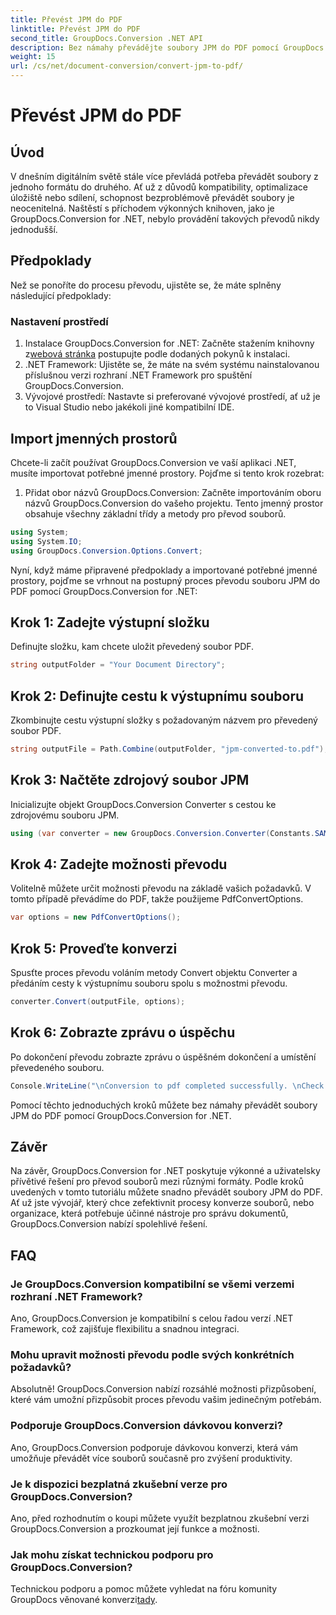 ```yaml
---
title: Převést JPM do PDF
linktitle: Převést JPM do PDF
second_title: GroupDocs.Conversion .NET API
description: Bez námahy převádějte soubory JPM do PDF pomocí GroupDocs.Conversion for .NET. Snadno zjednodušte procesy převodu souborů.
weight: 15
url: /cs/net/document-conversion/convert-jpm-to-pdf/
---
```


# Převést JPM do PDF

## Úvod
V dnešním digitálním světě stále více převládá potřeba převádět soubory z jednoho formátu do druhého. Ať už z důvodů kompatibility, optimalizace úložiště nebo sdílení, schopnost bezproblémově převádět soubory je neocenitelná. Naštěstí s příchodem výkonných knihoven, jako je GroupDocs.Conversion for .NET, nebylo provádění takových převodů nikdy jednodušší.
## Předpoklady
Než se ponoříte do procesu převodu, ujistěte se, že máte splněny následující předpoklady:
### Nastavení prostředí
1.  Instalace GroupDocs.Conversion for .NET: Začněte stažením knihovny z[webová stránka](https://releases.groupdocs.com/conversion/net/) postupujte podle dodaných pokynů k instalaci.
2. .NET Framework: Ujistěte se, že máte na svém systému nainstalovanou příslušnou verzi rozhraní .NET Framework pro spuštění GroupDocs.Conversion.
3. Vývojové prostředí: Nastavte si preferované vývojové prostředí, ať už je to Visual Studio nebo jakékoli jiné kompatibilní IDE.

## Import jmenných prostorů
Chcete-li začít používat GroupDocs.Conversion ve vaší aplikaci .NET, musíte importovat potřebné jmenné prostory. Pojďme si tento krok rozebrat:

1. Přidat obor názvů GroupDocs.Conversion: Začněte importováním oboru názvů GroupDocs.Conversion do vašeho projektu. Tento jmenný prostor obsahuje všechny základní třídy a metody pro převod souborů.
```csharp
using System;
using System.IO;
using GroupDocs.Conversion.Options.Convert;
```

Nyní, když máme připravené předpoklady a importované potřebné jmenné prostory, pojďme se vrhnout na postupný proces převodu souboru JPM do PDF pomocí GroupDocs.Conversion for .NET:

## Krok 1: Zadejte výstupní složku
Definujte složku, kam chcete uložit převedený soubor PDF.
```csharp
string outputFolder = "Your Document Directory";
```
## Krok 2: Definujte cestu k výstupnímu souboru
Zkombinujte cestu výstupní složky s požadovaným názvem pro převedený soubor PDF.
```csharp
string outputFile = Path.Combine(outputFolder, "jpm-converted-to.pdf");
```
## Krok 3: Načtěte zdrojový soubor JPM
Inicializujte objekt GroupDocs.Conversion Converter s cestou ke zdrojovému souboru JPM.
```csharp
using (var converter = new GroupDocs.Conversion.Converter(Constants.SAMPLE_JPM))
```
## Krok 4: Zadejte možnosti převodu
Volitelně můžete určit možnosti převodu na základě vašich požadavků. V tomto případě převádíme do PDF, takže použijeme PdfConvertOptions.
```csharp
var options = new PdfConvertOptions();
```
## Krok 5: Proveďte konverzi
Spusťte proces převodu voláním metody Convert objektu Converter a předáním cesty k výstupnímu souboru spolu s možnostmi převodu.
```csharp
converter.Convert(outputFile, options);
```
## Krok 6: Zobrazte zprávu o úspěchu
Po dokončení převodu zobrazte zprávu o úspěšném dokončení a umístění převedeného souboru.
```csharp
Console.WriteLine("\nConversion to pdf completed successfully. \nCheck output in {0}", outputFolder);
```
Pomocí těchto jednoduchých kroků můžete bez námahy převádět soubory JPM do PDF pomocí GroupDocs.Conversion for .NET.

## Závěr
Na závěr, GroupDocs.Conversion for .NET poskytuje výkonné a uživatelsky přívětivé řešení pro převod souborů mezi různými formáty. Podle kroků uvedených v tomto tutoriálu můžete snadno převádět soubory JPM do PDF. Ať už jste vývojář, který chce zefektivnit procesy konverze souborů, nebo organizace, která potřebuje účinné nástroje pro správu dokumentů, GroupDocs.Conversion nabízí spolehlivé řešení.
## FAQ
### Je GroupDocs.Conversion kompatibilní se všemi verzemi rozhraní .NET Framework?
Ano, GroupDocs.Conversion je kompatibilní s celou řadou verzí .NET Framework, což zajišťuje flexibilitu a snadnou integraci.
### Mohu upravit možnosti převodu podle svých konkrétních požadavků?
Absolutně! GroupDocs.Conversion nabízí rozsáhlé možnosti přizpůsobení, které vám umožní přizpůsobit proces převodu vašim jedinečným potřebám.
### Podporuje GroupDocs.Conversion dávkovou konverzi?
Ano, GroupDocs.Conversion podporuje dávkovou konverzi, která vám umožňuje převádět více souborů současně pro zvýšení produktivity.
### Je k dispozici bezplatná zkušební verze pro GroupDocs.Conversion?
Ano, před rozhodnutím o koupi můžete využít bezplatnou zkušební verzi GroupDocs.Conversion a prozkoumat její funkce a možnosti.
### Jak mohu získat technickou podporu pro GroupDocs.Conversion?
 Technickou podporu a pomoc můžete vyhledat na fóru komunity GroupDocs věnované konverzi[tady](https://forum.groupdocs.com/c/conversion/11).